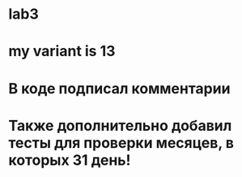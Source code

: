 # lab3
# my variant is 13
# В коде подписал комментарии
# Также дополнительно добавил тесты для проверки месяцев, в которых 31 день!


